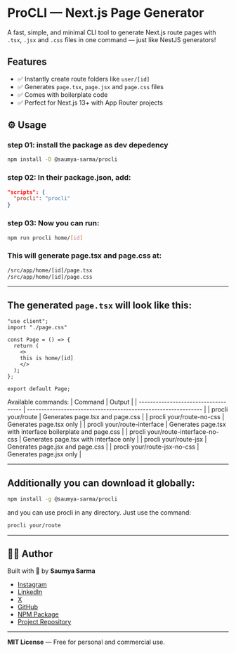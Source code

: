 # ProCLI — Next.js Page Generator

A fast, simple, and minimal CLI tool to generate Next.js route pages with `.tsx`, `.jsx` and `.css` files in one command — just like NestJS generators!

## Features

- ✅ Instantly create route folders like `user/[id]`
- ✅ Generates `page.tsx`, `page.jsx` and `page.css` files
- ✅ Comes with boilerplate code
- ✅ Perfect for Next.js 13+ with App Router projects


## ⚙️ Usage

### step 01: install the package as dev depedency
```bash
npm install -D @saumya-sarma/procli
```
### step 02: In their package.json, add:
```json
"scripts": {
  "procli": "procli"
}
```
### step 03: Now you can run:

```bash
npm run procli home/[id]
```

### This will generate page.tsx and page.css at:

```bash
/src/app/home/[id]/page.tsx
/src/app/home/[id]/page.css
```

---

##  The generated `page.tsx` will look like this:

```tsx
"use client";
import "./page.css"

const Page = () => {
  return (
    <>
    this is home/[id]
    </>
  );
};

export default Page;
```

Available commands: 
| Command                              | Output                                                         |
| ------------------------------------ | -------------------------------------------------------------- |
| procli your/route                  | Generates page.tsx and page.css                            |
| procli your/route-no-css           | Generates page.tsx only                                      |
| procli your/route-interface        | Generates page.tsx with interface boilerplate and page.css |
| procli your/route-interface-no-css | Generates page.tsx with interface only                       |
| procli your/route-jsx              | Generates page.jsx and page.css                            |
| procli your/route-jsx-no-css       | Generates page.jsx only                                      |


---
## Additionally you can download it globally:

```bash
npm install -g @saumya-sarma/procli
```
and you can use procli in any directory. Just use the command:
```bash
procli your/route
```
---
## 👨‍💻 Author

Built with 💙 by **Saumya Sarma**

* [Instagram](https://www.instagram.com/developer_saumya)
* [LinkedIn](https://www.linkedin.com/in/saumya-sarma-2ab6a52a4/)
* [X](https://x.com/devloper_saumya)
* [GitHub](https://github.com/Saumya-Kanti-Sarma/)
* [NPM Package](https://www.npmjs.com/package/@saumya-sarma/procli)
* [Project Repository](https://github.com/Saumya-Kanti-Sarma/procli)

---

**MIT License** — Free for personal and commercial use.

```
